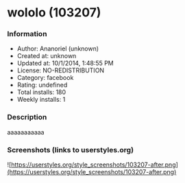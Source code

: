 # wololo (103207)

### Information
- Author: Ananoriel (unknown)
- Created at: unknown
- Updated at: 10/1/2014, 1:48:55 PM
- License: NO-REDISTRIBUTION
- Category: facebook
- Rating: undefined
- Total installs: 180
- Weekly installs: 1


### Description
aaaaaaaaaaa


### Screenshots (links to userstyles.org)
![https://userstyles.org/style_screenshots/103207-after.png](https://userstyles.org/style_screenshots/103207-after.png)


